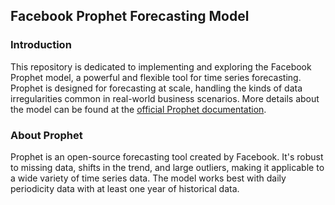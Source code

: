<h2>Facebook Prophet Forecasting Model</h2>
<h3>Introduction</h3>
<p>This repository is dedicated to implementing and exploring the Facebook Prophet model, a powerful and flexible tool for time series forecasting. Prophet is designed for forecasting at scale, handling the kinds of data irregularities common in real-world business scenarios. More details about the model can be found at the <a href="https://facebook.github.io/prophet/docs/quick_start.html">official Prophet documentation</a>.</p>

<h3>About Prophet</h3>
Prophet is an open-source forecasting tool created by Facebook. It's robust to missing data, shifts in the trend, and large outliers, making it applicable to a wide variety of time series data. The model works best with daily periodicity data with at least one year of historical data.
